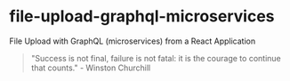 # file-upload-graphql-microservices

File Upload with GraphQL (microservices) from a React Application

<!-- INSPIRATIONAL_QUOTE_START -->
> "Success is not final, failure is not fatal: it is the courage to continue that counts." - Winston Churchill
<!-- INSPIRATIONAL_QUOTE_END -->
